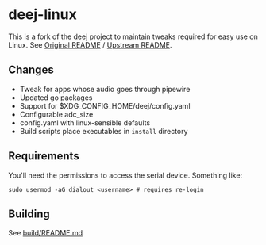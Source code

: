 # deej-linux

This is a fork of the deej project to maintain tweaks required for easy use on Linux. See [Original README](./docs/README.md) / [Upstream README](https://github.com/omriharel/deej/blob/master/README.md).

## Changes
- Tweak for apps whose audio goes through pipewire
- Updated go packages
- Support for $XDG_CONFIG_HOME/deej/config.yaml
- Configurable adc_size
- config.yaml with linux-sensible defaults
- Build scripts place executables in `install` directory

## Requirements
You'll need the permissions to access the serial device. Something like:
```
sudo usermod -aG dialout <username> # requires re-login
```

## Building

See [build/README.md](./build/README.md)
